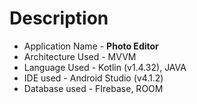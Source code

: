 # Description 

- Application Name - **Photo Editor**
- Architecture Used - MVVM
- Language Used - Kotlin (v1.4.32), JAVA
- IDE used - Android Studio (v4.1.2)  
- Database used - FIrebase, ROOM



